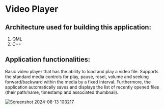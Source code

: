 # Video Player

## Architecture used for building this application:

1. QML
2. C++

## Application functionalities:

Basic video player that has the ability to load and play a video file. Supports the standard media controls for play, pause, reset, volume and seeking forward/backward within the media by a fixed interval. Furthermore, the application automatically saves and displays the list of recently opened files (their path/name, timestamp and associated thumbnail).

![Screenshot 2024-08-13 103217](https://github.com/user-attachments/assets/9a1b5239-ddd3-428c-9407-1f4826a6e52c)
